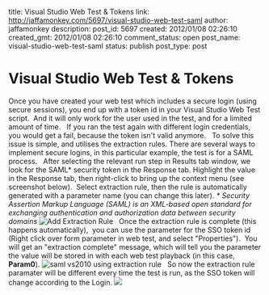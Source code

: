title: Visual Studio Web Test & Tokens
link: http://jaffamonkey.com/5697/visual-studio-web-test-saml
author: jaffamonkey
description: 
post_id: 5697
created: 2012/01/08 02:26:10
created_gmt: 2012/01/08 02:26:10
comment_status: open
post_name: visual-studio-web-test-saml
status: publish
post_type: post

# Visual Studio Web Test & Tokens

Once you have created your web test which includes a secure login (using secure sessions), you end up with a token id in your Visual Studio Web Test script.  And it will only work for the user used in the test, and for a limited amount of time.   If you ran the test again with different login credentials, you would get a fail, because the token isn't valid anymore.   To solve this issue is simple, and utilises the extraction rules.  There are several ways to implement secure logins, in this particular example, the test is for a SAML process.   After selecting the relevant run step in Results tab window, we look for the SAML* security token in the Response tab. Highlight the value in the Response tab, then right-click to bring up the context menu (see screenshot below).  Select extraction rule, then the rule is automatically generated with a parameter name (you can change this later). _* Security Assertion Markup Language (SAML) is an XML-based open standard for exchanging authentication and authorization data between security domains_ ![Add Extraction Rule](/wp-content/uploads/2012/01/add_extraction_rule1.png)   Once the extraction rule is complete (this happens automatically),  you can use the parameter for the SSO token id (Right click over form parameter in web test, and select "Properties").  You will get an "extraction complete" message, which will tell you the parameter the value will be stored in with each web test playback (in this case, **Param0**). ![saml vs2010 using extraction rule](http://jaffamonkey.com/wp-content/uploads/2012/01/saml_vs2010_extraction.png)   So now the extraction rule paramater will be different every time the test is run, as the SSO token will change according to the Login. ![](http://jaffamonkey.com/wp-content/uploads/2012/01/finish1.png)